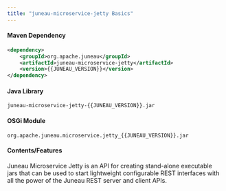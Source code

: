 ```yaml
---
title: "juneau-microservice-jetty Basics"
---
```


#### Maven Dependency

```xml
<dependency>
    <groupId>org.apache.juneau</groupId>
    <artifactId>juneau-microservice-jetty</artifactId>
    <version>{{JUNEAU_VERSION}}</version>
</dependency>
```

#### Java Library

```text
juneau-microservice-jetty-{{JUNEAU_VERSION}}.jar
```

#### OSGi Module

```text
org.apache.juneau.microservice.jetty_{{JUNEAU_VERSION}}.jar
```

#### Contents/Features

Juneau Microservice Jetty is an API for creating stand-alone executable jars that can be used to start lightweight
configurable REST interfaces with all the power of the Juneau REST server and client APIs.
